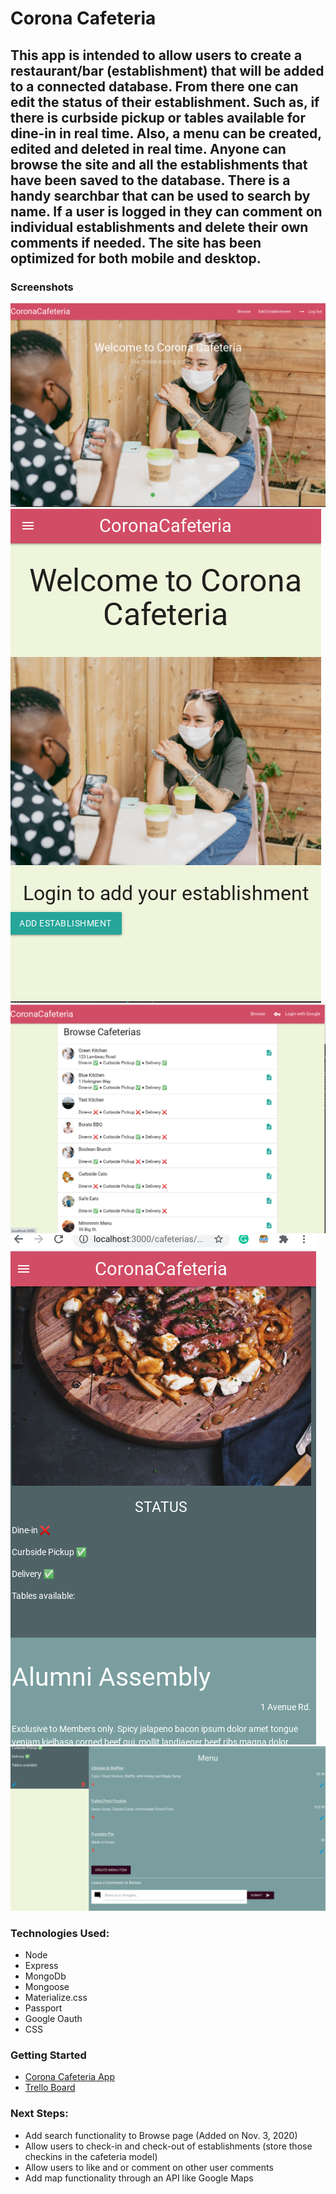# Corona Cafeteria
This app is intended to allow users to create a restaurant/bar (establishment) that will be added to a connected database. From there one can edit the status of their establishment. Such as, if there is curbside pickup or tables available for dine-in in real time. Also, a menu can be created, edited and deleted in real time. Anyone can browse the site and all the establishments that have been saved to the database. There is a handy searchbar that can be used to search by name. If a user is logged in they can comment on individual establishments and delete their own comments if needed. The site has been optimized for both mobile and desktop.
---
### Screenshots
![Desktop landing screen](./public/images/desktoplanding.png) ![mobile landing screen](./public/images/mobilelanding.png) ![browse screen](./public/images/Browse.png) ![status pane logged in](./public/images/statusmobile.png) ![ menu screen logged in](./public/images/loggedinmenu.png) 

### Technologies Used:
- Node
- Express
- MongoDb
- Mongoose
- Materialize.css
- Passport
- Google Oauth
- CSS

### Getting Started
- [Corona Cafeteria App](https://corona-cafeteria.onrender.com) 
- [Trello Board](https://trello.com/b/M60YEoGE/corona-cafeteria)

### Next Steps:
- Add search functionality to Browse page (Added on Nov. 3, 2020)
- Allow users to check-in and check-out of establishments (store those checkins in the cafeteria model)
- Allow users to like and or comment on other user comments
- Add map functionality through an API like Google Maps

